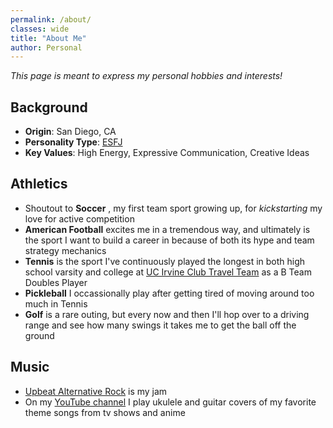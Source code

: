 ```yaml
---
permalink: /about/
classes: wide
title: "About Me"
author: Personal
---
```


*This page is meant to express my personal hobbies and interests!*

## <i class="fas fa-home" style="color: #1e5cc8;"></i> Background 
- **Origin**:			   <i class="fas fa-sun" style="color: #EEE22C;"></i> San Diego, CA 
- **Personality Type**:     [ESFJ](https://www.16personalities.com/esfj-personality)  
- **Key Values**:		    High Energy, Expressive Communication, Creative Ideas

## <i class="fas fa-dumbbell" style="color: #57595b;"></i> Athletics 
- Shoutout to **Soccer** <i class="fas fa-futbol" style="color: #1f512b;"></i>, my first team sport growing up, for *kickstarting* my love for active competition
- **American Football** <i class="fas fa-football-ball" style="color: #511f1f;"></i> excites me in a tremendous way, and ultimately is the sport I want to build a career in because of both its hype and team strategy mechanics
- **Tennis** <i class="fas fa-baseball-ball" style="color: #dff24a;"></i> is the sport I've continuously played the longest in both high school varsity and college at [UC Irvine Club Travel Team](https://www.facebook.com/TennisClubatUCI/) as a B Team Doubles Player
- **Pickleball** <i class="fas fa-table-tennis" style="color: #0fcc84;"></i> I occassionally play after getting tired of moving around too much in Tennis
- **Golf** <i class="fas fa-golf-ball" style="color: #c0c0c9;"></i> is a rare outing, but every now and then I'll hop over to a driving range and see how many swings it takes me to get the ball off the ground

## <i class="fas fa-music" style="color: #6d4d9d;"></i> Music 
- [Upbeat Alternative Rock](https://open.spotify.com/playlist/0fXEEXQLRVRKN68i7iCmtI?si=1bd4cab161064d33) is my jam <i class="fas fa-headphones-alt" style="color: #f57d3d;"></i>
- On my [YouTube channel](/music) I play ukulele and guitar covers of my favorite theme songs from tv shows and anime 
